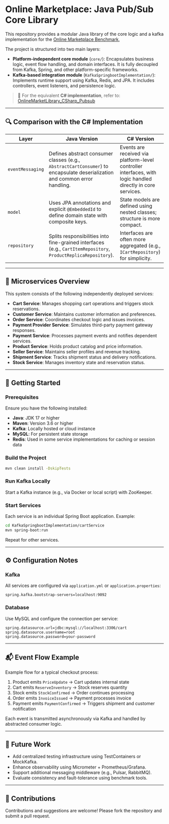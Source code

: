 # Online Marketplace: Java Pub/Sub Core Library

This repository provides a modular Java library of the core logic and a kafka implementation for the [Online Marketplace Benchmark](https://github.com/diku-dk/EventBenchmark),

The project is structured into two main layers:

- **Platform-independent core module** (`core/`): Encapsulates business logic, event flow handling, and domain interfaces. It is fully decoupled from Kafka, Spring, and other platform-specific frameworks.
- **Kafka-based integration module** (`KafkaSpringbootImplementation/`): Implements runtime support using Kafka, Redis, and JPA. It includes controllers, event listeners, and persistence logic.

> 📎 For the equivalent **C# implementation**, refer to: [OnlineMarketLibrary_CSharp_Pubsub](https://github.com/Qiming-zhang-rondo/OnlineMarketLibrary_CSharp_Pubsub)

---

## 🔍 Comparison with the C# Implementation

| Layer            | Java Version                                                                 | C# Version                                                                 |
|------------------|--------------------------------------------------------------------------------|----------------------------------------------------------------------------|
| `eventMessaging` | Defines abstract consumer classes (e.g., `AbstractCartConsumer`) to encapsulate deserialization and common error handling. | Events are received via platform-level controller interfaces, with logic handled directly in core services. |
| `model`          | Uses JPA annotations and explicit `@EmbeddedId` to define domain state with composite keys. | State models are defined using nested classes; structure is more compact. |
| `repository`     | Splits responsibilities into fine-grained interfaces (e.g., `CartItemRepository`, `ProductReplicaRepository`). | Interfaces are often more aggregated (e.g., `ICartRepository`) for simplicity. |

---

## 🧩 Microservices Overview

This system consists of the following independently deployed services:

- **Cart Service**: Manages shopping cart operations and triggers stock reservations.
- **Customer Service**: Maintains customer information and preferences.
- **Order Service**: Coordinates checkout logic and issues invoices.
- **Payment Provider Service**: Simulates third-party payment gateway responses.
- **Payment Service**: Processes payment events and notifies dependent services.
- **Product Service**: Holds product catalog and price information.
- **Seller Service**: Maintains seller profiles and revenue tracking.
- **Shipment Service**: Tracks shipment status and delivery notifications.
- **Stock Service**: Manages inventory state and reservation status.

---

## 🚀 Getting Started

### Prerequisites

Ensure you have the following installed:

- **Java**: JDK 17 or higher
- **Maven**: Version 3.6 or higher
- **Kafka**: Locally hosted or cloud instance
- **MySQL**: For persistent state storage
- **Redis**: Used in some service implementations for caching or session data

### Build the Project

```bash
mvn clean install -DskipTests
```

### Run Kafka Locally

Start a Kafka instance (e.g., via Docker or local script) with ZooKeeper.

### Start Services

Each service is an individual Spring Boot application. Example:

```bash
cd KafkaSpringbootImplementation/cartService
mvn spring-boot:run
```

Repeat for other services.

---

## ⚙️ Configuration Notes

### Kafka

All services are configured via `application.yml` or `application.properties`:

```properties
spring.kafka.bootstrap-servers=localhost:9092
```

### Database

Use MySQL and configure the connection per service:

```properties
spring.datasource.url=jdbc:mysql://localhost:3306/cart
spring.datasource.username=root
spring.datasource.password=your-password
```

---

## 📬 Event Flow Example

Example flow for a typical checkout process:

1. Product emits `PriceUpdate` → Cart updates internal state
2. Cart emits `ReserveInventory` → Stock reserves quantity
3. Stock emits `StockConfirmed` → Order continues processing
4. Order emits `InvoiceIssued` → Payment processes invoice
5. Payment emits `PaymentConfirmed` → Triggers shipment and customer notification

Each event is transmitted asynchronously via Kafka and handled by abstracted consumer logic.

---

## 🔭 Future Work

- Add centralized testing infrastructure using TestContainers or MockKafka.
- Enhance observability using Micrometer + Prometheus/Grafana.
- Support additional messaging middleware (e.g., Pulsar, RabbitMQ).
- Evaluate consistency and fault-tolerance using benchmark tools.

---

## 🤝 Contributions

Contributions and suggestions are welcome! Please fork the repository and submit a pull request.
